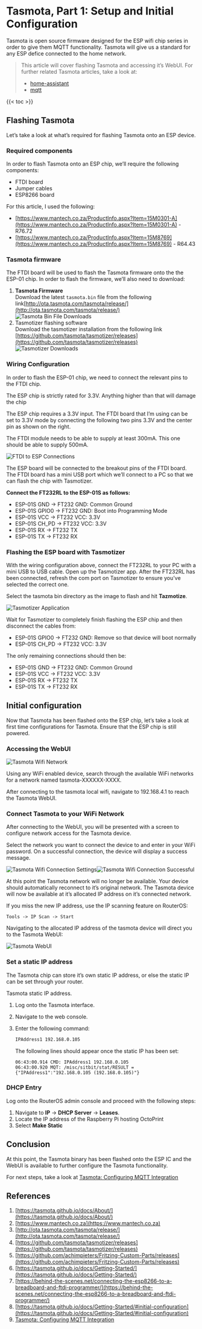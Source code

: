 # Tasmota, Part 1: Setup and Initial Configuration

Tasmota is open source firmware designed for the ESP wifi chip series in order to give them MQTT functionality. Tasmota will give us a standard for any ESP defice connected to the home network.

> This article will cover flashing Tasmota and accessing it’s WebUI. For further related Tasmota articles, take a look at:
>
> * [home-assistant](/wiki/label/home-assistant)
> * [mqtt](/wiki/label/mqtt)

{{< toc >}}

## Flashing Tasmota

Let’s take a look at what’s required for flashing Tasmota onto an ESP device.

### Required components

In order to flash Tasmota onto an ESP chip, we’ll require the following components:

* FTDI board
* Jumper cables
* ESP8266 board

For this article, I used the following:

* [https://www.mantech.co.za/ProductInfo.aspx?Item=15M0301-A](https://www.mantech.co.za/ProductInfo.aspx?Item=15M0301-A) - R76.72
* [https://www.mantech.co.za/ProductInfo.aspx?Item=15M8769](https://www.mantech.co.za/ProductInfo.aspx?Item=15M8769) - R64.43

### Tasmota firmware

The FTDI board will be used to flash the Tasmota firmware onto the the ESP-01 chip. In order to flash the firmware, we’ll also need to download:

1. **Tasmota Firmware**  
    Download the latest `tasmota.bin` file from the following link[http://ota.tasmota.com/tasmota/release/](http://ota.tasmota.com/tasmota/release/)
    ![Tasmota Bin File Downloads](./tasmota-1-setup-images/8159261.png?width=578)
2. Tasmotizer flashing software  
    Download the tasmotizer installation from the following link [https://github.com/tasmota/tasmotizer/releases](https://github.com/tasmota/tasmotizer/releases)
    ![Tasmotizer Downloads](./tasmota-1-setup-images/8454147.png)

### Wiring Configuration

In order to flash the ESP-01 chip, we need to connect the relevant pins to the FTDI chip.

The ESP chip is strictly rated for 3.3V. Anything higher than that will damage the chip

The ESP chip requires a 3.3V input. The FTDI board that I’m using can be set to 3.3V mode by connecting the following two pins 3.3V and the center pin as shown on the right.

The FTDI module needs to be able to supply at least 300mA. This one should be able to supply 500mA.

![FTDI to ESP Connections](./tasmota-1-setup-images/9535497.jpg?width=272)

The ESP board will be connected to the breakout pins of the FTDI board. The FTDI board has a mini USB port which we’ll connect to a PC so that we can flash the chip with Tasmotizer.

**Connect the FT232RL to the ESP-01S as follows:**

* ESP-01S GND → FT232 GND: Common Ground
* ESP-01S GPIO0 → FT232 GND: Boot into Programming Mode
* ESP-01S VCC → FT232 VCC: 3.3V
* ESP-01S CH\_PD → FT232 VCC: 3.3V
* ESP-01S RX → FT232 TX
* ESP-01S TX → FT232 RX

### Flashing the ESP board with Tasmotizer

With the wiring configuration above, connect the FT232RL to your PC with a mini USB to USB cable. Open up the Tasmotizer app. After the FT232RL has been connected, refresh the com port on Tasmotizer to ensure you’ve selected the correct one.

Select the tasmota bin directory as the image to flash and hit **Tazmotize**.

![Tasmotizer Application](./tasmota-1-setup-images/9469959.png)

Wait for Tasmotizer to completely finish flashing the ESP chip and then disconnect the cables from:

* ESP-01S GPIO0 → FT232 GND: Remove so that device will boot normally
* ESP-01S CH\_PD → FT232 VCC: 3.3V

The only remaining connections should then be:

* ESP-01S GND → FT232 GND: Common Ground
* ESP-01S VCC → FT232 VCC: 3.3V
* ESP-01S RX → FT232 TX
* ESP-01S TX → FT232 RX

## Initial configuration

Now that Tasmota has been flashed onto the ESP chip, let’s take a look at first time configurations for Tasmota. Ensure that the ESP chip is still powered.

### Accessing the WebUI

![Tasmota Wifi Network](./tasmota-1-setup-images/10125315.jpeg?width=204)

Using any WiFi enabled device, search through the available WiFi networks for a network named tasmota-XXXXXX-XXXX.

After connecting to the tasmota local wifi, navigate to 192.168.4.1 to reach the Tasmota WebUI.

### Connect Tasmota to your WiFi Network

After connecting to the WebUI, you will be presented with a screen to configure network access for the Tasmota device.

Select the network you want to connect the device to and enter in your WiFi password. On a successful connection, the device will display a success message.

![Tasmota Wifi Connection Settings](./tasmota-1-setup-images/9994245.jpeg?width=340)![Tasmota Wifi Connection Successful](./tasmota-1-setup-images/9469965.jpeg?width=340)

At this point the Tasmota network will no longer be available. Your device should automatically reconnect to it’s original network. The Tasmota device will now be available at it’s allocated IP address on it’s connected network.

If you miss the new IP address, use the IP scanning feature on RouterOS:

`Tools -> IP Scan -> Start`

Navigating to the allocated IP address of the tasmota device will direct you to the Tasmota WebUI:

![Tasmota WebUI](./tasmota-1-setup-images/10584071.jpeg?width=204)

### Set a static IP address

The Tasmota chip can store it’s own static IP address, or else the static IP can be set through your router.

Tasmota static IP address.

1. Log onto the Tasmota interface.
2. Navigate to the web console.
3. Enter the following command:

    ```bash
    IPAddress1 192.168.0.105
    ```

    The following lines should appear once the static IP has been set:

    ```log
    06:43:00.914 CMD: IPAddress1 192.168.0.105
    06:43:00.920 MQT: /misc/sitbit/stat/RESULT = {"IPAddress1":"192.168.0.105 (192.168.0.105)"}
    ```

### DHCP Entry

Log onto the RouterOS admin console and proceed with the following steps:

1. Navigate to **IP** → **DHCP Server** → **Leases**.
2. Locate the IP address of the Raspberry Pi hosting OctoPrint
3. Select **Make Static**

## Conclusion

At this point, the Tasmota binary has been flashed onto the ESP IC and the WebUI is available to further configure the Tasmota functionality.

For next steps, take a look at [Tasmota: Configuring MQTT Integration](10846209.html)

## References

1. [https://tasmota.github.io/docs/About/](https://tasmota.github.io/docs/About/)
2. [https://www.mantech.co.za](https://www.mantech.co.za)
3. [http://ota.tasmota.com/tasmota/release/](http://ota.tasmota.com/tasmota/release/)
4. [https://github.com/tasmota/tasmotizer/releases](https://github.com/tasmota/tasmotizer/releases)
5. [https://github.com/achimpieters/Fritzing-Custom-Parts/releases](https://github.com/achimpieters/Fritzing-Custom-Parts/releases)
6. [https://tasmota.github.io/docs/Getting-Started/](https://tasmota.github.io/docs/Getting-Started/)
7. [https://behind-the-scenes.net/connecting-the-esp8266-to-a-breadboard-and-ftdi-programmer/](https://behind-the-scenes.net/connecting-the-esp8266-to-a-breadboard-and-ftdi-programmer/)
8. [https://tasmota.github.io/docs/Getting-Started/#initial-configuration](https://tasmota.github.io/docs/Getting-Started/#initial-configuration)
9. [Tasmota: Configuring MQTT Integration](10846209.html)
